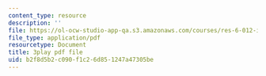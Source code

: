 ```yaml
---
content_type: resource
description: ''
file: https://ol-ocw-studio-app-qa.s3.amazonaws.com/courses/res-6-012-introduction-to-probability-spring-2018/b2f8d5b2c090f1c26d851247a47305be_GDJFLfmyb20.pdf
file_type: application/pdf
resourcetype: Document
title: 3play pdf file
uid: b2f8d5b2-c090-f1c2-6d85-1247a47305be
---
```

